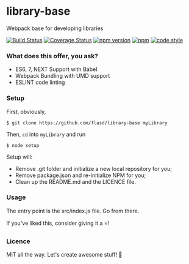 # library-base
Webpack base for developing libraries

[![Build Status](https://travis-ci.org/flasd/library-base.svg?branch=master)](https://travis-ci.org/flasd/library-base) [![Coverage Status](https://coveralls.io/repos/github/flasd/library-base/badge.svg?branch=master)](https://coveralls.io/github/flasd/library-base?branch=master) [![npm version](https://badge.fury.io/js/library-base.svg)](https://www.npmjs.com/package/library-base) [![npm](https://img.shields.io/badge/Licence-MIT-blue.svg)](https://github.com/flasd/library-base/blob/master/LICENSE) [![code style](https://img.shields.io/badge/Code%20Style-Airbnb-orange.svg)](https://www.npmjs.com/package/eslint-config-airbnb)

### What does this offer, you ask?
- ES6, 7, NEXT Support with Babel
- Webpack Bundling with UMD support
- ESLINT code linting

### Setup

First, obviously,
```
$ git clone https://github.com/flasd/library-base myLibrary
```

Then, `cd` into `myLibrary` and run
```
$ node setup
```
Setup will:
- Remove .git folder and initialize a new local repository for you;
- Remove package.json and re-initialize NPM for you;
- Clean up the README.md and the LICENCE file.

### Usage
The entry point is the src/index.js file. Go from there.

If you've liked this, consider giving it a :star:!

### Licence
MIT all the way. Let's create awesome stuff! :rocket:

